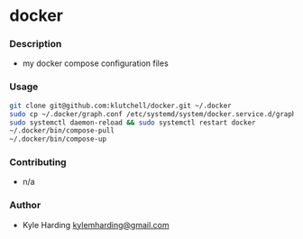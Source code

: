 # docker #

### Description ###

* my docker compose configuration files

### Usage ###

```bash
git clone git@github.com:klutchell/docker.git ~/.docker
sudo cp ~/.docker/graph.conf /etc/systemd/system/docker.service.d/graph.conf
sudo systemctl daemon-reload && sudo systemctl restart docker
~/.docker/bin/compose-pull
~/.docker/bin/compose-up
```

### Contributing ###

* n/a

### Author ###

* Kyle Harding <kylemharding@gmail.com>
